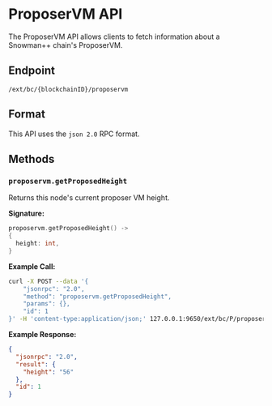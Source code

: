 # ProposerVM API

The ProposerVM API allows clients to fetch information about a Snowman++ chain's ProposerVM.

## Endpoint

```text
/ext/bc/{blockchainID}/proposervm
```

## Format

This API uses the `json 2.0` RPC format.

## Methods

### `proposervm.getProposedHeight`

Returns this node's current proposer VM height.

**Signature:**

```go
proposervm.getProposedHeight() ->
{
  height: int,
}
```

**Example Call:**

```sh
curl -X POST --data '{
    "jsonrpc": "2.0",
    "method": "proposervm.getProposedHeight",
    "params": {},
    "id": 1
}' -H 'content-type:application/json;' 127.0.0.1:9650/ext/bc/P/proposervm
```

**Example Response:**

```json
{
  "jsonrpc": "2.0",
  "result": {
    "height": "56"
  },
  "id": 1
}
```
